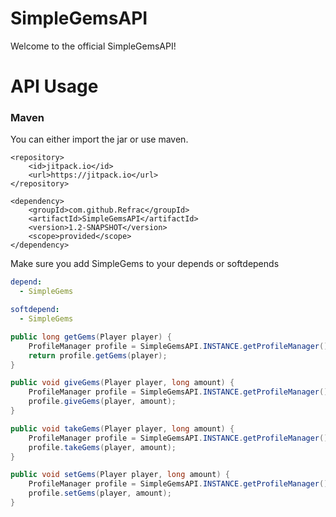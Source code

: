 # SimpleGemsAPI
Welcome to the official SimpleGemsAPI!

# API Usage

### Maven
You can either import the jar or use maven.
```XAML
<repository>
    <id>jitpack.io</id>
    <url>https://jitpack.io</url>
</repository>

<dependency>
    <groupId>com.github.Refrac</groupId>
    <artifactId>SimpleGemsAPI</artifactId>
    <version>1.2-SNAPSHOT</version>
    <scope>provided</scope>
</dependency>
```
Make sure you add SimpleGems to your depends or softdepends
```YAML
depend:
  - SimpleGems

softdepend:
  - SimpleGems
```

```JAVA
public long getGems(Player player) {
    ProfileManager profile = SimpleGemsAPI.INSTANCE.getProfileManager();
    return profile.getGems(player);
}

public void giveGems(Player player, long amount) {
    ProfileManager profile = SimpleGemsAPI.INSTANCE.getProfileManager();
    profile.giveGems(player, amount);
}

public void takeGems(Player player, long amount) {
    ProfileManager profile = SimpleGemsAPI.INSTANCE.getProfileManager();
    profile.takeGems(player, amount);
}

public void setGems(Player player, long amount) {
    ProfileManager profile = SimpleGemsAPI.INSTANCE.getProfileManager();
    profile.setGems(player, amount);
}
```
